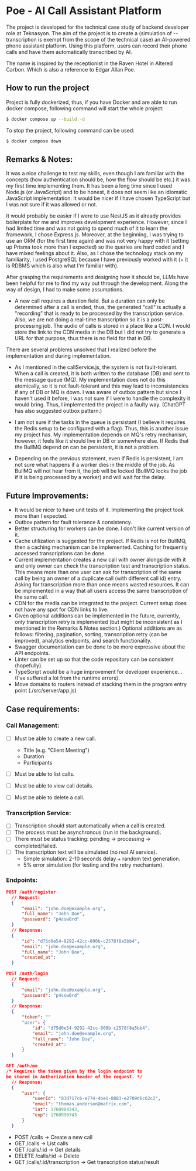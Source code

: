 # Poe - AI Call Assistant Platform

The project is developed for the technical case study of backend developer role at Teknasyon. The aim of the project is to create a (simulation of -- transcription is exempt from the scope of the technical case) an AI-powered phone assistant platform. Using this platform, users can record their phone calls and have them automatically transcribed by AI.

The name is inspired by the receptionist in the Raven Hotel in Altered Carbon. Which is also a reference to Edgar Allan Poe.

## How to run the project

Project is fully dockerized, thus, if you have Docker and are able to run docker compose, following command will start the whole project:

```bash
$ docker compose up --build -d
```

To stop the project, following command can be used:

```bash
$ docker compose down
```

## Remarks & Notes:
 
It was a nice challenge to test my skills, even though I am familiar with the concepts (how authentication should be, how the flow should be etc.) it was my first time implementing them. It has been a long time since I used Node.js (or JavaScript) and to be honest, it does not seem like an idiomatic JavaScript implementation. It would be nicer if I have chosen TypeScript but I was not sure if it was allowed or not. 

It would probably be easier if I were to use NestJS as it already provides boilerplate for me and improves development experience. However, since I had limited time and was not going to spend much of it to learn the framework, I chose Express.js. Moreover, at the beginning, I was trying to use an ORM (for the first time again) and was not very happy with it (setting up Prisma took more than I expected) so the queries are hard coded and I have mixed feelings about it. Also, as I chose the technology stack on my familiarity, I used PostgreSQL because I have previously worked with it (+ it is RDBMS which is also what I'm familiar with).

After grasping the requirements and designing how it should be, LLMs have been helpful for me to find my way out through the development. Along the way of design, I had to make some assumptions. 
- A new call requires a duration field. But a duration can only be determined after a call is ended, thus, the generated "call" is actually a "recording" that is ready to be processed by the transcription service. Also, we are not doing a real-time transcription so it is a post-processing job. The audio of calls is stored in a place like a CDN. I would store the link to the CDN media in the DB but I did not try to generate a URL for that purpose, thus there is no field for that in DB.

There are several problems unsolved that I realized before the implementation and during implementation. 
- As I mentioned in the callService.js, the system is not fault-tolerant. When a call is created, it is both written to the database (DB) and sent to the message queue (MQ). My implementation does not do this atomically, so it is not fault-tolerant and this may lead to inconsistencies if any of DB or MQ is down. I was aware of outbox pattern but since I haven't used it before, I was not sure if I were to handle the complexity it would bring. Thus, I implemented the project in a faulty way. (ChatGPT has also suggested outbox pattern.)

- I am not sure if the tasks in the queue is persistant (I believe it requires the Redis setup to be configured with a flag). Thus, this is another issue my project has. My implementation depends on MQ's retry mechanism, however, it feels like it should live in DB or somewhere else. If Redis that the BullMQ depend on can be persistent, it is not a problem.

- Depending on the previous statement, even if Redis is persistent, I am not sure what happens if a worker dies in the middle of the job. As BullMQ will not hear from it, the job will be locked (BullMQ locks the job if it is being processed by a worker) and will wait for the delay. 

## Future Improvements:

- It would be nicer to have unit tests of it. Implementing the project took more than I expected. 
- Outbox pattern for fault tolerance & consistency.
- Better structuring for workers can be done. I don't like current version of it.
- Cache utilization is suggested for the project. If Redis is not for BullMQ, then a caching mechanism can be implemented. Caching for frequently accessed transcriptions can be done.
- Current implementation creates a new call with owner alongside with it and only owner can check the transcription test and transcription status. This means more than one user can ask for transcription of the same call by being an owner of a duplicate call (with different call id) entry. Asking for transcription more than once means wasted resources. It can be implemented in a way that all users access the same transcription of the same call. 
- CDN for the media can be integrated to the project. Current setup does not have any spot for CDN links to live.
- Given optional additions can be implemented in the future, currently, only transcription retry is implemented (but might be inconsistent as I mentioned in the Remarks & Notes section.) Optional additions are as follows: filtering, pagination, sorting, transcription retry (can be improved), analytics endpoints, and search functionality.
- Swagger documentation can be done to be more expressive about the API endpoints.
- Linter can be set up so that the code repository can be consistent (hopefully).
- TypeScript would be a huge improvement for developer experience... (I've suffered a lot from the runtime errors).
- Move domains to routers instead of stacking them in the program entry point (./src/server/app.js)

## Case requirements:

### Call Management:
- [ ] Must be able to create a new call. 
  - Title (e.g. "Client Meeting")
  - Duration
  - Participants

- [ ] Must be able to list calls.
- [ ] Must be able to view call details.
- [ ] Must be able to delete a call.

### Transcription Service:

- [ ] Transcription should start automatically when a call is created.
- [ ] The process must be asynchronous (run in the background).
- [ ] There must be status tracking: pending -> processing -> completed/failed.
- [ ] The transcription text will be simulated (no real AI service).
  - Simple simulation: 2-10 seconds delay + random text generation.
  - 5% error simulation (for testing and the retry mechanism).

### Endpoints:

  ```json
POST /auth/register
    // Request:
    {
        "email": "john.doe@example.org",
        "full_name": "John Doe",
        "password": "p4ssw0rd"
    }
    // Response:
    {
        "id": "d75d0e54-9292-42cc-800b-c2578f8a5bb4",
        "email": "john.doe@example.org",
        "full_name": "John Doe",
        "created_at": 
    }
  ```
  ```json
  POST /auth/login
    // Request:
    {
        "email": "john.doe@example.org",
        "password": "p4ssw0rd"
    }
    // Response:
    {
        "token": ""
        "user": {
            "id": "d75d0e54-9292-42cc-800b-c2578f8a5bb4",
            "email": "john.doe@example.org",
            "full_name": "John Doe",
            "created_at": 
        }
    }
  ```

  ```json
GET /auth/me
/* Requires the token given by the login endpoint to 
be stored in Authorization header of the request. */
    // Response:
    {
        "user": {
            "userId": "83d717c6-e774-4be1-8883-e2709d6c62c2",
            "email": "thomas.anderson@matrix.com",
            "iat": 1760904343,
            "exp": 1760990743
        }
    }
  ```
- POST /calls -> Create a new call
- GET /calls -> List calls
- GET /calls/:id -> Get details
- DELETE /calls/:id -> Delete
- GET /calls/:id/transcription -> Get transcription status/result
